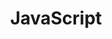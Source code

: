 ---
layout: tag-list
type: tag
title: JavaScript
slug: javascript
category: study
sidebar: false
order: 3
description: >
   JavaScript study
---